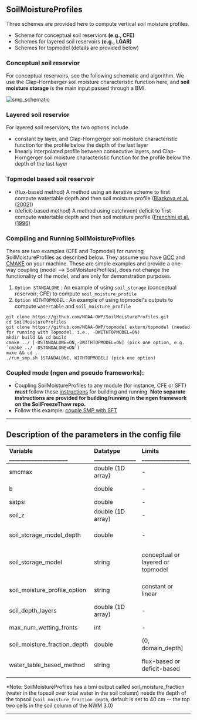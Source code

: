 ## SoilMoistureProfiles
 Three schemes are provided here to compute vertical soil moisture profiles.
 * Scheme for conceptual soil reserviors **(e.g., CFE)** 
 * Schemes for layered soil reservoirs **(e.g., LGAR)**
 * Schemes for topmodel (details are provided below)
 
 ### Conceptual soil reservior
 For conceptual reservoirs, see the following schematic and algorithm. We use the Clap-Hornberger soil moisture characteristic function here, and  **soil moisture storage** is the main input passed through a BMI.
   
  ![smp_schematic](https://user-images.githubusercontent.com/15165757/164322224-479477d7-2275-4ce3-a00b-9270cc0d3201.png)
  
 ### Layered soil reservior
 For layered soil reserviors, the two options include 
  * constant by layer, and Clap-Horngerger soil moisture characteristic function for the profile below the depth of the last layer
  * linearly interpolated profile between consecutive layers, and Clap-Horngerger soil moisture characteristic function for the profile below the depth of the last layer
  
 ### Topmodel based soil reservoir
  * (flux-based method) A method using an iterative scheme to first compute watertable depth and then soil moisture profile ([Blazkova et al. (2002)](https://agupubs.onlinelibrary.wiley.com/doi/full/10.1029/2001WR000912))
  * (deficit-based method) A method using catchment deficit to first compute watertable depth and then soil moisture profile ([Franchini et al. (1996)](https://www.sciencedirect.com/science/article/abs/pii/S0022169496800151)


 ### Compiling and Running SoilMoistureProfiles
 There are two examples (CFE and Topmodel) for running SoilMoistureProfiles as described below. They assume you have [GCC](https://gcc.gnu.org) and [CMAKE](https://cmake.org/) on your machine. These are simple examples and provide a one-way coupling (model --> SoilMoistureProfiles), does not change the functionality of the model, and are only for demonstration purposes.
 
 1. `Option STANDALONE` : An example of using `soil_storage` (conceptual reservoir; CFE) to compute `soil_moisture_profile`
 2. `Option WITHTOPMODEL` : An example of using topmodel's outputs to compute `watertable` and `soil_moisture_profile`
 ```
 git clone https://github.com/NOAA-OWP/SoilMoistureProfiles.git
 cd SoilMoistureProfiles 
 git clone https://github.com/NOAA-OWP/topmodel extern/topmodel (needed for running with Topmodel, i.e., -DWITHTOPMODEL=ON)
 mkdir build && cd build
 cmake ../ [-DSTANDALONE=ON,-DWITHTOPMODEL=ON] (pick one option, e.g. `cmake ../ -DSTANDALONE=ON`)
 make && cd ..
 ./run_smp.sh [STANDALONE, WITHTOPMODEL] (pick one option) 
 ```

 ### Coupled mode (ngen and pseudo frameworks):
  * Coupling SoilMoistureProfiles to any module (for instance, CFE or SFT) **must** follow these [instructions](https://github.com/NOAA-OWP/SoilFreezeThaw) for building and running. **Note separate instructions are provided for building/running in the ngen framework on the  SoilFreezeThaw repo.**
  * Follow this example: [couple SMP with SFT](https://github.com/NOAA-OWP/SoilFreezeThaw/blob/master/src/main_cfe_aorc_pet_ftm.cxx)


_________________________________________________________________
## Description of the parameters in the config file

| Variable _____________________ | Datatype _______________ |  Limits _________________ | Units ____ | Role ___ |  Description _____________________________________________________________________|
| :-------- | :-------- | :------ | :----- | :---- |  :----------------------- |
| smcmax | double  (1D array) | - | - | - | the maximum moisture content (i.e., porosity). Note porosity for layered-based models vary by layers |
| b | double | - | - | - | the pore size distribution, beta exponent in Clapp-Hornberger function |
| satpsi | double | - | - | - | saturated capillary head (saturated moisture potential) |
| soil_z | double (1D array) | - | m | - | vertical resolution of the soil moisture profile (depths from the surface) |
| soil_storage_model_depth | double | - | m | - | depth of the soil reservoir model (e.g., CFE). Note: this depth can be different from the depth of the soil moisture profile which is based on `soil_z` |
| soil_storage_model | string | conceptual or layered or topmodel | - | - | if `conceptual`, conceptual models are used for computing the soil moisture profile (e.g., CFE). If `layered`, layered-based soil moisture models are used (e.g., LGAR). If `topmodel`, topmodel's variables are used
| soil_moisture_profile_option | string | constant or linear | - | - | `constant` for layered-constant profile. `linear`  for linearly interpolated values between two consecutive layers. Needed if `soil_storage_model = layered`.
| soil_depth_layers | double (1D array) | - | - | - | Absolute depth of soil layers. Needed if `soil_storage_model = layered`.
| max_num_wetting_fronts | int | - | - | - | Maximum number of wetting fronts. Default is set to 30. Needed if `soil_storage_model = layered`.
| soil_moisture_fraction_depth | double | (0, domain_depth] | m | - | *user specified depth for the soil moisture fraction (default is 40 cm)
| water_table_based_method | string | flux-based or deficit-based | - | - | Needed if `soil_storage_model = topmodel`. `flux-based` uses an iterative scheme, and `deficit-based` uses catchment deficit to compute soil moisture profile

*Note: SoilMoistureProfiles has a bmi output called soil_moisture_fraction (water in the topsoil over total water in the soil column) needs the depth of the topsoil (`soil_moisture_fraction_depth`, default is set to 40 cm -- the top two cells in the soil column of the NWM 3.0)
_________________________________________________________________

